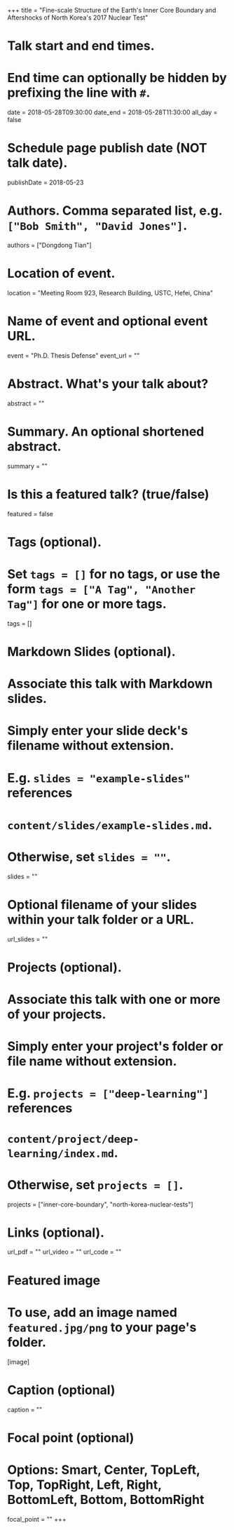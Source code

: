 +++
title = "Fine-scale Structure of the Earth's Inner Core Boundary and Aftershocks of North Korea's 2017 Nuclear Test"

# Talk start and end times.
#   End time can optionally be hidden by prefixing the line with `#`.
date = 2018-05-28T09:30:00
date_end = 2018-05-28T11:30:00
all_day = false

# Schedule page publish date (NOT talk date).
publishDate = 2018-05-23

# Authors. Comma separated list, e.g. `["Bob Smith", "David Jones"]`.
authors = ["Dongdong Tian"]

# Location of event.
location = "Meeting Room 923, Research Building, USTC, Hefei, China"

# Name of event and optional event URL.
event = "Ph.D. Thesis Defense"
event_url = ""

# Abstract. What's your talk about?
abstract = ""

# Summary. An optional shortened abstract.
summary = ""

# Is this a featured talk? (true/false)
featured = false

# Tags (optional).
#   Set `tags = []` for no tags, or use the form `tags = ["A Tag", "Another Tag"]` for one or more tags.
tags = []

# Markdown Slides (optional).
#   Associate this talk with Markdown slides.
#   Simply enter your slide deck's filename without extension.
#   E.g. `slides = "example-slides"` references
#   `content/slides/example-slides.md`.
#   Otherwise, set `slides = ""`.
slides = ""

# Optional filename of your slides within your talk folder or a URL.
url_slides = ""

# Projects (optional).
#   Associate this talk with one or more of your projects.
#   Simply enter your project's folder or file name without extension.
#   E.g. `projects = ["deep-learning"]` references
#   `content/project/deep-learning/index.md`.
#   Otherwise, set `projects = []`.
projects = ["inner-core-boundary", "north-korea-nuclear-tests"]

# Links (optional).
url_pdf = ""
url_video = ""
url_code = ""

# Featured image
# To use, add an image named `featured.jpg/png` to your page's folder.
[image]
  # Caption (optional)
  caption = ""

  # Focal point (optional)
  # Options: Smart, Center, TopLeft, Top, TopRight, Left, Right, BottomLeft, Bottom, BottomRight
  focal_point = ""
+++
